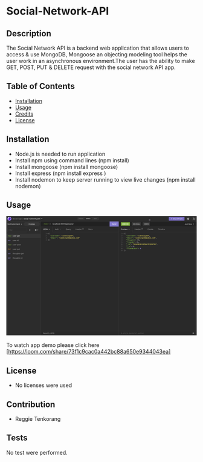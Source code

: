 # Social-Network-API

## Description 

The Social Network API is a backend web application that allows users to access & use MongoDB, Mongoose an objecting modeling tool helps the user work in an asynchronous environment.The user has the ability to make GET, POST, PUT & DELETE request with the social network API app. 

## Table of Contents 


* [Installation](#installation)
* [Usage](#usage)
* [Credits](#credits)
* [License](#license)


## Installation

- Node.js is needed to run application
- Install npm using command lines (npm install)
- Install mongoose (npm install mongoose)
- Install express (npm install express )
- Install nodemon to keep server running to view live changes (npm install nodemon)




## Usage 


![screenshot](public/assets/images/routes.png)

To watch app demo please click here [https://loom.com/share/73f1c9cac0a442bc88a650e9344043ea]



## License

- No licenses were used





## Contribution
- Reggie Tenkorang




## Tests

No test were performed. 
